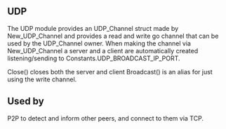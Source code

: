 UDP
---

The UDP module provides an UDP_Channel struct made by New_UDP_Channel and provides a read and write go channel that can be used by the UDP_Channel owner.
When making the channel via New_UDP_Channel a server and a client are automatically created listening/sending to Constants.UDP_BROADCAST_IP_PORT.

Close() closes both the server and client
Broadcast() is an alias for just using the write channel.

Used by
---
P2P to detect and inform other peers, and connect to them via TCP.
